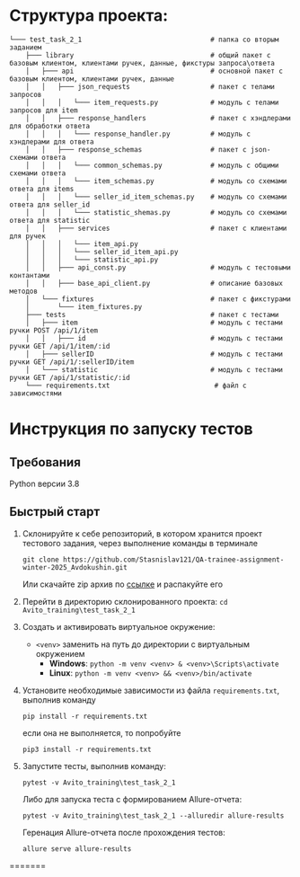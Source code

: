 # Структура проекта:
```                            
└─── test_task_2_1                                # папка со вторым заданием
    ├─── library                                  # общий пакет с базовым клиентом, клиентами ручек, данные, фикстуры запроса\ответа
    │   ├─── api                                  # основной пакет с базовым клиентом, клиентами ручек, данные 
    │   │   ├─── json_requests                    # пакет с телами запросов
    │   │   │   └─── item_requests.py             # модуль с телами запросов для item
    │   │   ├─── response_handlers                # пакет с хэндлерами для обработки ответа
    │   │   │   └─── response_handler.py          # модуль с хэндлерами для ответа
    │   │   ├─── response_schemas                 # пакет с json-схемами ответа
    │   │   │   └─── common_schemas.py            # модуль с общими схемами ответа
    │   │   │   └─── item_schemas.py              # модуль со схемами ответа для items
    │   │   │   └─── seller_id_item_schemas.py    # модуль со схемами ответа для seller_id
    │   │   │   └─── statistic_shemas.py          # модуль со схемами ответа для statistic
    │   │   ├─── services                         # пакет с клиентами для ручек
    │   │   │   └─── item_api.py
    │   │   │   └─── seller_id_item_api.py
    │   │   │   └─── statistic_api.py
    │   │   ├─── api_const.py                     # модуль с тестовыми контантами
    │   │   ├─── base_api_client.py               # описание базовых методов
    │   └─── fixtures                             # пакет с фикстурами
    │       └─── item_fixtures.py          
    ├─── tests                                    # пакет с тестами 
    │   ├─── item                                 # модуль с тестами ручки POST /api/1/item
    │   │   ├─── id                               # модуль с тестами ручки GET /api/1/item/:id
    │   ├─── sellerID                             # модуль с тестами ручки GET /api/1/:sellerID/item
    │   └─── statistic                            # модуль с тестами ручки GET /api/1/statistic/:id
    └─── requirements.txt                          # файл с зависимостями
```





# Инструкция по запуску тестов
## Требования
Python версии 3.8

## Быстрый старт
1. Склонируйте к себе репозиторий, в котором хранится проект тестового задания, через выполнение команды в терминале
    ```
    git clone https://github.com/Stasnislav121/QA-trainee-assignment-winter-2025_Avdokushin.git
    ```
    Или скачайте zip архив по [ссылке](https://github.com/Stasnislav121/QA-trainee-assignment-winter-2025_Avdokushin/archive/refs/heads/main.zip) и распакуйте его


2. Перейти в директорию склонированного проекта: `cd Avito_training\test_task_2_1`
3. Создать и активировать виртуальное окружение: 
   - `<venv>` заменить на путь до директории с виртуальным окружением
      - **Windows**: `python -m venv <venv> & <venv>\Scripts\activate`
      - **Linux**: `python -m venv <venv> && <venv>/bin/activate`
4. Установите необходимые зависимости из файла `requirements.txt`, выполнив команду  
   ```
   pip install -r requirements.txt
   ```
   если она не выполняется, то попробуйте
   ```
   pip3 install -r requirements.txt
   ```
5. Запустите тесты, выполнив команду: 
   ```
   pytest -v Avito_training\test_task_2_1
   ```
   Либо для запуска теста с формированием Allure-отчета: 
   ```
   pytest -v Avito_training\test_task_2_1 --alluredir allure-results
   ```
   Геренация Allure-отчета после прохождения тестов: 
   ```
   allure serve allure-results
   ```
=======

